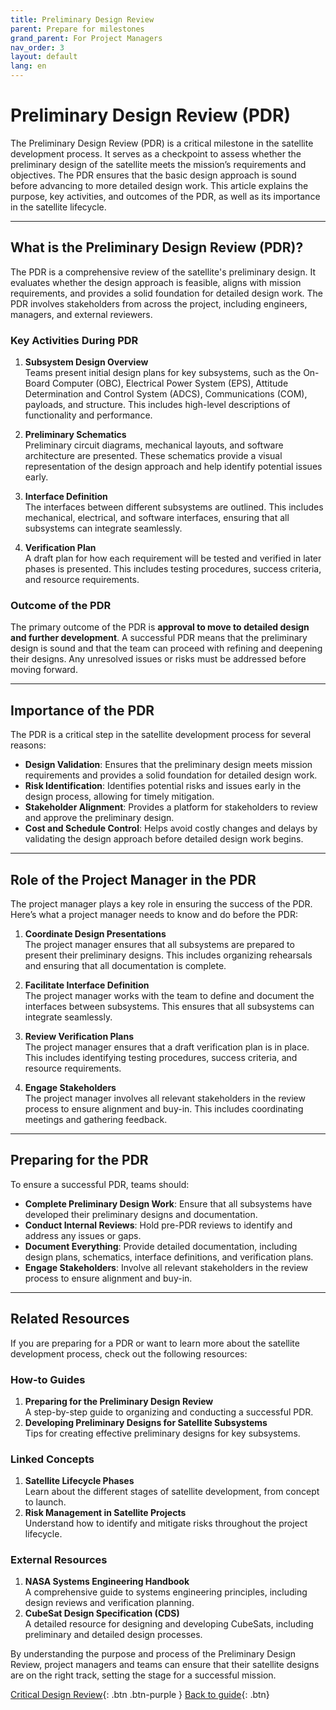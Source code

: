 ```yaml
---
title: Preliminary Design Review 
parent: Prepare for milestones
grand_parent: For Project Managers
nav_order: 3
layout: default
lang: en
---
```


# Preliminary Design Review (PDR)

The Preliminary Design Review (PDR) is a critical milestone in the satellite development process. It serves as a checkpoint to assess whether the preliminary design of the satellite meets the mission’s requirements and objectives. The PDR ensures that the basic design approach is sound before advancing to more detailed design work. This article explains the purpose, key activities, and outcomes of the PDR, as well as its importance in the satellite lifecycle.

---

## What is the Preliminary Design Review (PDR)?

The PDR is a comprehensive review of the satellite's preliminary design. It evaluates whether the design approach is feasible, aligns with mission requirements, and provides a solid foundation for detailed design work. The PDR involves stakeholders from across the project, including engineers, managers, and external reviewers.

### Key Activities During PDR

1. **Subsystem Design Overview**  
   Teams present initial design plans for key subsystems, such as the On-Board Computer (OBC), Electrical Power System (EPS), Attitude Determination and Control System (ADCS), Communications (COM), payloads, and structure. This includes high-level descriptions of functionality and performance.

2. **Preliminary Schematics**  
   Preliminary circuit diagrams, mechanical layouts, and software architecture are presented. These schematics provide a visual representation of the design approach and help identify potential issues early.

3. **Interface Definition**  
   The interfaces between different subsystems are outlined. This includes mechanical, electrical, and software interfaces, ensuring that all subsystems can integrate seamlessly.

4. **Verification Plan**  
   A draft plan for how each requirement will be tested and verified in later phases is presented. This includes testing procedures, success criteria, and resource requirements.

### Outcome of the PDR

The primary outcome of the PDR is **approval to move to detailed design and further development**. A successful PDR means that the preliminary design is sound and that the team can proceed with refining and deepening their designs. Any unresolved issues or risks must be addressed before moving forward.

---

## Importance of the PDR

The PDR is a critical step in the satellite development process for several reasons:

- **Design Validation**: Ensures that the preliminary design meets mission requirements and provides a solid foundation for detailed design work.
- **Risk Identification**: Identifies potential risks and issues early in the design process, allowing for timely mitigation.
- **Stakeholder Alignment**: Provides a platform for stakeholders to review and approve the preliminary design.
- **Cost and Schedule Control**: Helps avoid costly changes and delays by validating the design approach before detailed design work begins.

---

## Role of the Project Manager in the PDR

The project manager plays a key role in ensuring the success of the PDR. Here’s what a project manager needs to know and do before the PDR:

1. **Coordinate Design Presentations**  
   The project manager ensures that all subsystems are prepared to present their preliminary designs. This includes organizing rehearsals and ensuring that all documentation is complete.

2. **Facilitate Interface Definition**  
   The project manager works with the team to define and document the interfaces between subsystems. This ensures that all subsystems can integrate seamlessly.

3. **Review Verification Plans**  
   The project manager ensures that a draft verification plan is in place. This includes identifying testing procedures, success criteria, and resource requirements.

4. **Engage Stakeholders**  
   The project manager involves all relevant stakeholders in the review process to ensure alignment and buy-in. This includes coordinating meetings and gathering feedback.

---

## Preparing for the PDR

To ensure a successful PDR, teams should:

- **Complete Preliminary Design Work**: Ensure that all subsystems have developed their preliminary designs and documentation.
- **Conduct Internal Reviews**: Hold pre-PDR reviews to identify and address any issues or gaps.
- **Document Everything**: Provide detailed documentation, including design plans, schematics, interface definitions, and verification plans.
- **Engage Stakeholders**: Involve all relevant stakeholders in the review process to ensure alignment and buy-in.

---

## Related Resources

If you are preparing for a PDR or want to learn more about the satellite development process, check out the following resources:

### How-to Guides
1. **Preparing for the Preliminary Design Review**  
   A step-by-step guide to organizing and conducting a successful PDR.
2. **Developing Preliminary Designs for Satellite Subsystems**  
   Tips for creating effective preliminary designs for key subsystems.

### Linked Concepts
1. **Satellite Lifecycle Phases**  
   Learn about the different stages of satellite development, from concept to launch.
2. **Risk Management in Satellite Projects**  
   Understand how to identify and mitigate risks throughout the project lifecycle.

### External Resources
1. **NASA Systems Engineering Handbook**  
   A comprehensive guide to systems engineering principles, including design reviews and verification planning.
2. **CubeSat Design Specification (CDS)**  
   A detailed resource for designing and developing CubeSats, including preliminary and detailed design processes.

By understanding the purpose and process of the Preliminary Design Review, project managers and teams can ensure that their satellite designs are on the right track, setting the stage for a successful mission.

[Critical Design Review]({{site.url}}/project-managers/pm-cdr/){: .btn .btn-purple }
[Back to guide]({{site.url}}//pm/guide#how-to){: .btn}